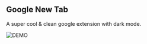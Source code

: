 ## Google New Tab

A super cool & clean google extension with dark mode.

![DEMO](https://i.ibb.co/CsMLLws/demo.png)

